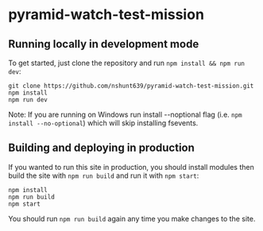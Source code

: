 # pyramid-watch-test-mission

## Running locally in development mode

To get started, just clone the repository and run `npm install && npm run dev`:

    git clone https://github.com/nshunt639/pyramid-watch-test-mission.git
    npm install
    npm run dev

Note: If you are running on Windows run install --noptional flag (i.e. `npm install --no-optional`) which will skip installing fsevents.

## Building and deploying in production

If you wanted to run this site in production, you should install modules then build the site with `npm run build` and run it with `npm start`:

    npm install
    npm run build
    npm start

You should run `npm run build` again any time you make changes to the site.
